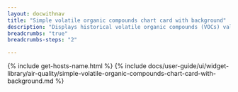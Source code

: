 ```yaml
---
layout: docwithnav
title: "Simple volatile organic compounds chart card with background"
description: "Displays historical volatile organic compounds (VOCs) values as a simplified chart with background. Optionally may display the corresponding latest VOCs value."
breadcrumbs: "true"
breadcrumbs-steps: "2"

---
```

{% include get-hosts-name.html %}
{% include docs/user-guide/ui/widget-library/air-quality/simple-volatile-organic-compounds-chart-card-with-background.md %}
